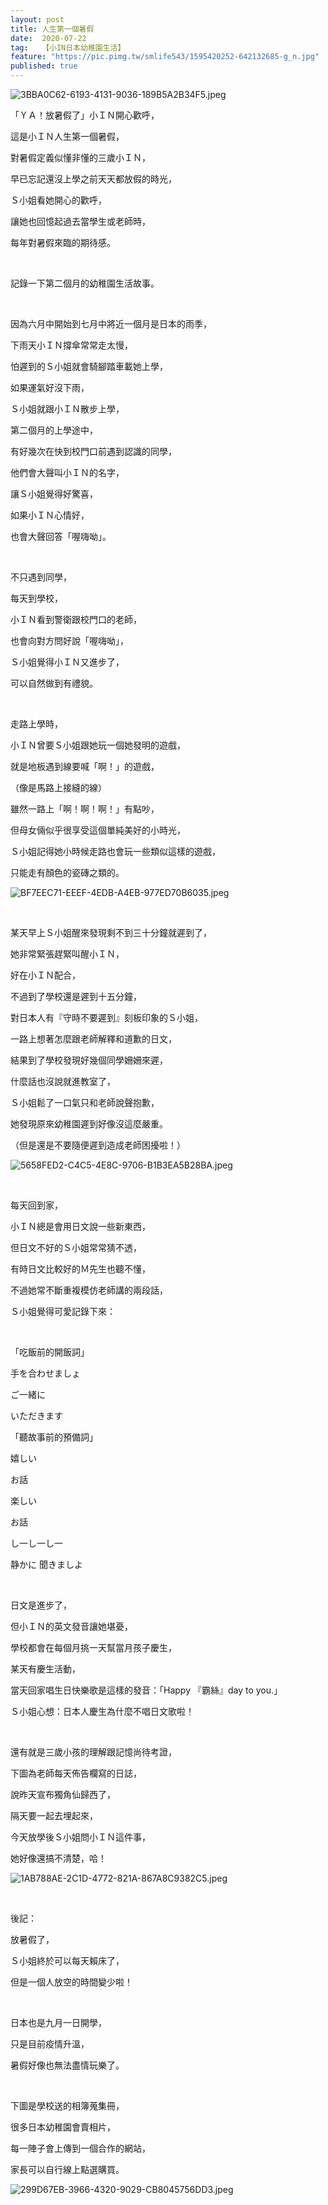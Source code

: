 ```yaml
---
layout: post
title: 人生第一個暑假
date:  2020-07-22
tag:   【小IN日本幼稚園生活】
feature: "https://pic.pimg.tw/smlife543/1595420252-642132685-g_n.jpg"
published: true 
---
```

<p><img alt="3BBA0C62-6193-4131-9036-189B5A2B34F5.jpeg" src="https://pic.pimg.tw/smlife543/1595420252-642132685-g_n.jpg" title="3BBA0C62-6193-4131-9036-189B5A2B34F5.jpeg"></p>

<p>「ＹＡ！放暑假了」小ＩＮ開心歡呼，</p>

<p>這是小ＩＮ人生第一個暑假，</p>

<p>對暑假定義似懂非懂的三歲小ＩＮ，</p>

<p>早已忘記還沒上學之前天天都放假的時光，</p>

<p>Ｓ小姐看她開心的歡呼，</p>

<p>讓她也回憶起過去當學生或老師時，</p>

<p>每年對暑假來臨的期待感。</p>

<p>&nbsp;</p>

<p>記錄一下第二個月的幼稚園生活故事。</p>

<p>&nbsp;</p>

<p>因為六月中開始到七月中將近一個月是日本的雨季，</p>

<p>下雨天小ＩＮ撐傘常常走太慢，</p>

<p>怕遲到的Ｓ小姐就會騎腳踏車載她上學，</p>

<p>如果運氣好沒下雨，</p>

<p>Ｓ小姐就跟小ＩＮ散步上學，</p>

<p>第二個月的上學途中，</p>

<p>有好幾次在快到校門口前遇到認識的同學，</p>

<p>他們會大聲叫小ＩＮ的名字，</p>

<p>讓Ｓ小姐覺得好驚喜，</p>

<p>如果小ＩＮ心情好，</p>

<p>也會大聲回答「喔嗨呦」。</p>

<p>&nbsp;</p>

<p>不只遇到同學，</p>

<p>每天到學校，</p>

<p>小ＩＮ看到警衛跟校門口的老師，</p>

<p>也會向對方問好說「喔嗨呦」，</p>

<p>Ｓ小姐覺得小ＩＮ又進步了，</p>

<p>可以自然做到有禮貌。</p>

<p>&nbsp;</p>

<p>走路上學時，</p>

<p>小ＩＮ曾要Ｓ小姐跟她玩一個她發明的遊戲，</p>

<p>就是地板遇到線要喊「啊！」的遊戲，</p>

<p>（像是馬路上接縫的線）</p>

<p>雖然一路上「啊！啊！啊！」有點吵，</p>

<p>但母女倆似乎很享受這個單純美好的小時光，</p>

<p>Ｓ小姐記得她小時候走路也會玩一些類似這樣的遊戲，</p>

<p>只能走有顏色的瓷磚之類的。</p>

<p><img alt="BF7EEC71-EEEF-4EDB-A4EB-977ED70B6035.jpeg" src="https://pic.pimg.tw/smlife543/1595420250-3606170624-g_n.jpg" title="BF7EEC71-EEEF-4EDB-A4EB-977ED70B6035.jpeg"></p>

<p>&nbsp;</p>

<p>某天早上Ｓ小姐醒來發現剩不到三十分鐘就遲到了，</p>

<p>她非常緊張趕緊叫醒小ＩＮ，</p>

<p>好在小ＩＮ配合，</p>

<p>不過到了學校還是遲到十五分鐘，</p>

<p>對日本人有『守時不要遲到』刻板印象的Ｓ小姐，</p>

<p>一路上想著怎麼跟老師解釋和道歉的日文，</p>

<p>結果到了學校發現好幾個同學姍姍來遲，</p>

<p>什麼話也沒說就進教室了，</p>

<p>Ｓ小姐鬆了一口氣只和老師說聲抱歉，</p>

<p>她發現原來幼稚園遲到好像沒這麼嚴重。</p>

<p>（但是還是不要隨便遲到造成老師困擾啦！）</p>

<p><img alt="5658FED2-C4C5-4E8C-9706-B1B3EA5B28BA.jpeg" src="https://pic.pimg.tw/smlife543/1595420251-3483204393-g_n.jpg" title="5658FED2-C4C5-4E8C-9706-B1B3EA5B28BA.jpeg"></p>

<p>&nbsp;</p>

<p>每天回到家，</p>

<p>小ＩＮ總是會用日文說一些新東西，</p>

<p>但日文不好的Ｓ小姐常常猜不透，</p>

<p>有時日文比較好的Ｍ先生也聽不懂，</p>

<p>不過她常不斷重複模仿老師講的兩段話，</p>

<p>Ｓ小姐覺得可愛記錄下來：</p>

<p>&nbsp;</p>

<p>「吃飯前的開飯詞」</p>

<p>手を合わせましょ</p>

<p>ご一緒に</p>

<p>いただきます</p>

<p>「聽故事前的預備詞」</p>

<p>嬉しい</p>

<p>お話</p>

<p>楽しい</p>

<p>お話</p>

<p>し一し一し一</p>

<p>静かに 聞きましよ</p>

<p>&nbsp;</p>

<p>日文是進步了，</p>

<p>但小ＩＮ的英文發音讓她堪憂，</p>

<p>學校都會在每個月挑一天幫當月孩子慶生，</p>

<p>某天有慶生活動，</p>

<p>當天回家唱生日快樂歌是這樣的發音：「Happy 『霸絲』day to you.」</p>

<p>Ｓ小姐心想：日本人慶生為什麼不唱日文歌啦！</p>

<p>&nbsp;</p>

<p>還有就是三歲小孩的理解跟記憶尚待考證，</p>

<p>下圖為老師每天佈告欄寫的日誌，</p>

<p>說昨天宣布獨角仙歸西了，</p>

<p>隔天要一起去埋起來，</p>

<p>今天放學後Ｓ小姐問小ＩＮ這件事，</p>

<p>她好像還搞不清楚，哈！</p>

<p><img alt="1AB788AE-2C1D-4772-821A-867A8C9382C5.jpeg" src="https://pic.pimg.tw/smlife543/1595420280-3891303900-g_n.jpg" title="1AB788AE-2C1D-4772-821A-867A8C9382C5.jpeg"></p>

<p>&nbsp;</p>

<p>後記：</p>

<p>放暑假了，</p>

<p>Ｓ小姐終於可以每天賴床了，</p>

<p>但是一個人放空的時間變少啦！</p>

<p>&nbsp;</p>

<p>日本也是九月一日開學，</p>

<p>只是目前疫情升溫，</p>

<p>暑假好像也無法盡情玩樂了。</p>

<p>&nbsp;</p>

<p>下圖是學校送的相簿蒐集冊，</p>

<p>很多日本幼稚園會賣相片，</p>

<p>每一陣子會上傳到一個合作的網站，</p>

<p>家長可以自行線上點選購買。</p>

<p><img alt="299D67EB-3966-4320-9029-CB8045756DD3.jpeg" src="https://pic.pimg.tw/smlife543/1595420250-2116921630-g_n.jpg" title="299D67EB-3966-4320-9029-CB8045756DD3.jpeg"></p>

